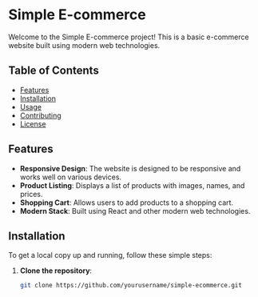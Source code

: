 # Simple E-commerce

Welcome to the Simple E-commerce project! This is a basic e-commerce website built using modern web technologies.

## Table of Contents

- [Features](#features)
- [Installation](#installation)
- [Usage](#usage)
- [Contributing](#contributing)
- [License](#license)

## Features

- **Responsive Design**: The website is designed to be responsive and works well on various devices.
- **Product Listing**: Displays a list of products with images, names, and prices.
- **Shopping Cart**: Allows users to add products to a shopping cart.
- **Modern Stack**: Built using React and other modern web technologies.

## Installation

To get a local copy up and running, follow these simple steps:

1. **Clone the repository**:
   ```bash
   git clone https://github.com/yourusername/simple-ecommerce.git
